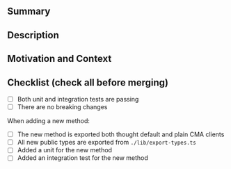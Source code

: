 <!--
Thank you for opening a pull request.

Please fill in as much of the template below as you're able. Feel free to delete
any section you want to skip.
-->

## Summary

<!-- Give a short summary what your PR is introducing/fixing. -->

## Description

<!-- Describe your changes in detail -->

## Motivation and Context

<!--
Why is this change required? What problem does it solve?
If it fixes an open issue, please link to the issue here.
-->

## Checklist (check all before merging)

- [ ] Both unit and integration tests are passing
- [ ] There are no breaking changes

When adding a new method:

- [ ] The new method is exported both thought default and plain CMA clients
- [ ] All new public types are exported from `./lib/export-types.ts`
- [ ] Added a unit for the new method
- [ ] Added an integration test for the new method
